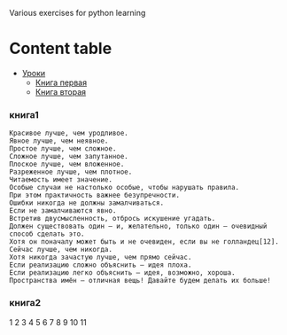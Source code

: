 Various exercises for python learning
# Content table # 
- [Уроки](#Книги)
    - [Книга первая](#книга1)
    - [Книга вторая](#книга2)

### книга1 ###
```
Красивое лучше, чем уродливое.
Явное лучше, чем неявное.
Простое лучше, чем сложное.
Сложное лучше, чем запутанное.
Плоское лучше, чем вложенное.
Разреженное лучше, чем плотное.
Читаемость имеет значение.
Особые случаи не настолько особые, чтобы нарушать правила.
При этом практичность важнее безупречности.
Ошибки никогда не должны замалчиваться.
Если не замалчиваются явно.
Встретив двусмысленность, отбрось искушение угадать.
Должен существовать один — и, желательно, только один — очевидный способ сделать это.
Хотя он поначалу может быть и не очевиден, если вы не голландец[12].
Сейчас лучше, чем никогда.
Хотя никогда зачастую лучше, чем прямо сейчас.
Если реализацию сложно объяснить — идея плоха.
Если реализацию легко объяснить — идея, возможно, хороша.
Пространства имён — отличная вещь! Давайте будем делать их больше!
```
### книга2 ###
1
2
3
4
5
6
7
8
9
10
11
